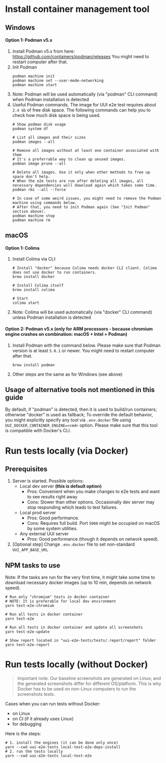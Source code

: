 # Install container management tool
## Windows
#### Option 1: Podman v5.x
1. Install Podman v5.x from here: https://github.com/containers/podman/releases 
You might need to restart computer after that.
2. Init Podman
    ```shell
    podman machine init
    podman machine set --user-mode-networking
    podman machine start
    ```
3. Note: Podman will be used automatically (via "podman" CLI command) when Podman installation is detected
4. Useful Podman commands. The image for UUI e2e test requires about ```2.4 Gb``` of free disk space. The following commands can help you to check how much disk space is being used.
    ```shell
    # Show podman disk usage
    podman system df
    
    # List all images and their sizes
    podman images --all
    
    # Remove all images without at least one container associated with them
    # It's a preferrable way to clean up unused images.
    podman image prune --all
    
    # Delete all images. Use it only when other methods to free up space don't help.
    # When the e2e tests are run after deleting all images, all necessary dependencies will download again which takes some time.
    podman rmi --all --force
   
    # In case of some weird issues, you might need to remove the Podman machine using commands below. 
    # After that, you need to init Podman again (See "Init Podman" section above).
    podman machine stop
    podman machine rm
    ```

## macOS
#### Option 1: Colima
1. Install Colima via CLI:
    ```shell 
    # Install "docker" because Colima needs docker CLI client. Colima does not use docker to run containers.
    brew install docker
    
    # Install Colima itself
    brew install colima
    
    # Start
    colima start
    ```
2. Note: Colima will be used automatically (via "docker" CLI command) unless Podman installation is detected

#### Option 2: Podman v5.x (only for ARM processors - because chromium engine crashes on combination: macOS + Intel + Podman)
1. Install Podman with the command below. Please make sure that Podman version is at least ```5.0.1``` or newer. You might need to restart computer after that.
    ```shell 
    brew install podman
    ```
2. Other steps are the same as for Windows (see above)

## Usage of alternative tools not mentioned in this guide
By default, if "podman" is detected, then it is used to build/run containers; otherwise "docker" is used as fallback;
To override the default behavior, you might explicitly specify any tool via ```.env.docker``` file using ```UUI_DOCKER_CONTAINER_ENGINE=<cmd>``` option.
Please make sure that this tool is compatible with Docker's CLI.

# Run tests locally (via Docker)
## Prerequisites
1. Server is started. Possible options:
   * Local dev server **(this is default option)**
     * Pros: Convenient when you make changes to e2e tests and want to see results right away
     * Cons: Slower than other options. Occasionally dev server may stop responding which leads to test failures.
   * Local prod server
     * Pros: Good performance.
     * Cons: Requires full build. Port ```5000``` might be occupied on macOS by some system utilities.
   * Any external UUI server
     * Pros: Good performance (though it depends on network speed).
2. [Optional step] Change ```.env.docker``` file to set non-standard ```UUI_APP_BASE_URL```

## NPM tasks to use
Note: If the tasks are run for the very first time, it might take some time to download necessary docker images (up to 10 min, depends on network speed).
```shell
# Run only "chromium" tests in docker container
# NOTE: It is preferable for local dev environment
yarn test-e2e-chromium

# Run all tests in docker container
yarn test-e2e

# Run all tests in docker container and update all screenshots
yarn test-e2e-update

# Show report located in "uui-e2e-tests/tests/.report/report" folder
yarn test-e2e-report
```

# Run tests locally (without Docker)
> Important note. Our baseline screenshots are generated on Linux; and the generated screenshots differ for different OS/platform. This is why Docker has to be used on non-Linux computers to run the screenshots tests. 

Cases when you can run tests without Docker:
- on Linux
- on CI (if it already uses Linux)
- for debugging

Here is the steps:
```shell
# 1. install the engines (it can be done only once)
yarn --cwd uui-e2e-tests local-test-e2e-deps-install
# 2. run the tests locally
yarn --cwd uui-e2e-tests local-test-e2e
```
